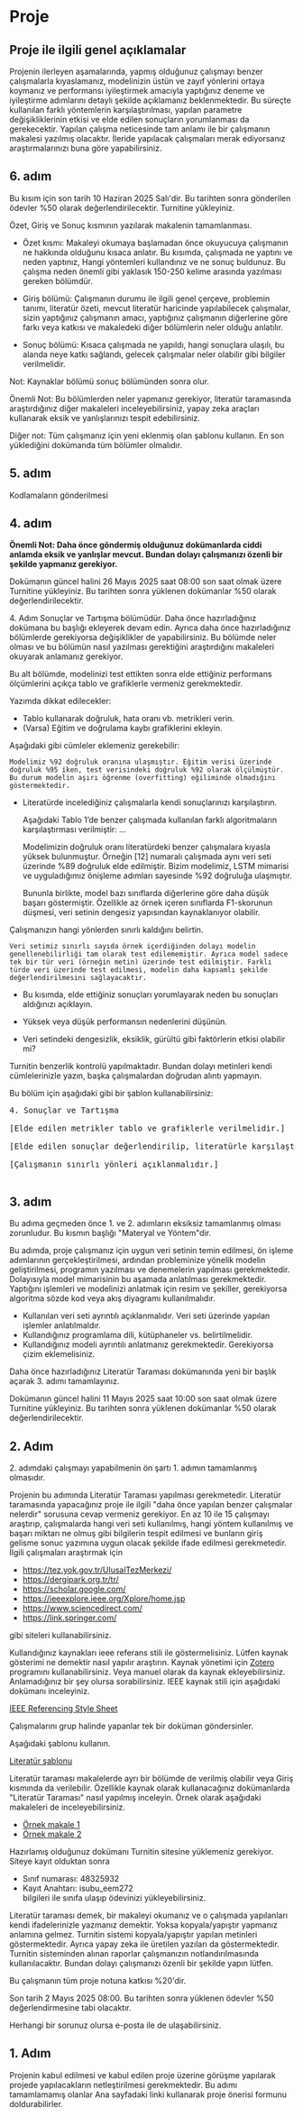 
# Proje 

## Proje ile ilgili genel açıklamalar

Projenin ilerleyen aşamalarında, yapmış olduğunuz çalışmayı benzer çalışmalarla kıyaslamanız, modelinizin üstün ve zayıf yönlerini ortaya koymanız ve performansı iyileştirmek amacıyla yaptığınız deneme ve iyileştirme adımlarını detaylı şekilde açıklamanız beklenmektedir. Bu süreçte kullanılan farklı yöntemlerin karşılaştırılması, yapılan parametre değişikliklerinin etkisi ve elde edilen sonuçların yorumlanması da gerekecektir. Yapılan çalışma neticesinde tam anlamı ile bir çalışmanın makalesi yazılmış olacaktır. İleride  yapılacak çalışmaları merak ediyorsanız araştırmalarınızı buna göre yapabilirsiniz.


## 6. adım

Bu kısım için son tarih 10 Haziran 2025 Salı'dir. Bu tarihten sonra gönderilen ödevler %50 olarak değerlendirilecektir. Turnitine yükleyiniz.

Özet, Giriş ve Sonuç kısmının yazılarak makalenin tamamlanması.

-  Özet kısmı: Makaleyi okumaya başlamadan önce okuyucuya çalışmanın ne hakkında olduğunu kısaca anlatır. Bu kısımda, çalışmada ne yaptını ve neden yaptınız, Hangi yöntemleri kullandınız ve ne sonuç buldunuz. Bu çalışma neden önemli gibi yaklasık 150-250 kelime arasında yazılması gereken bölümdür.

- Giriş bölümü: Çalışmanın durumu ile ilgili genel çerçeve, problemin tanımı, literatür özeti, mevcut literatür haricinde yapılabilecek çalışmalar, sizin yaptığınız çalışmanın amacı, yaptığınız çalışmanın diğerlerine göre farkı veya katkısı ve makaledeki diğer bölümlerin neler olduğu anlatılır.

- Sonuç bölümü: Kısaca çalışmada ne yapıldı, hangi sonuçlara ulaşılı, bu alanda neye katkı sağlandı, gelecek çalışmalar neler olabilir gibi bilgiler verilmelidir.

Not: Kaynaklar bölümü sonuç bölümünden sonra olur.

Önemli Not: Bu bölümlerden neler yapmanız gerekiyor, literatür taramasında araştırdığınız diğer makaleleri inceleyebilirsiniz, yapay zeka araçları kullanarak eksik ve yanlışlarınızı tespit edebilirsiniz. 

Diğer not: Tüm çalışmanız için yeni eklenmiş olan şablonu kullanın. En son yüklediğini dokümanda tüm bölümler olmalıdır.



## 5. adım

Kodlamaların gönderilmesi


## 4. adım

**Önemli Not: Daha önce göndermiş olduğunuz dokümanlarda ciddi anlamda eksik ve yanlışlar mevcut. Bundan dolayı çalışmanızı özenli bir şekilde yapmanız gerekiyor.**

Dokümanın güncel halini 26 Mayıs 2025 saat 08:00 son saat olmak üzere Turnitine yükleyiniz. Bu tarihten sonra yüklenen dokümanlar %50 olarak değerlendirilecektir.

4\. Adım Sonuçlar ve Tartışma bölümüdür. Daha önce hazırladığınız dokümana bu başlığı ekleyerek devam edin. Ayrıca daha önce hazırladığınız bölümlerde gerekiyorsa değişiklikler de yapabilirsiniz. Bu bölümde neler olması ve bu bölümün nasıl yazılması gerektiğini araştırdığını makaleleri okuyarak anlamanız gerekiyor.

Bu alt bölümde, modelinizi test ettikten sonra elde ettiğiniz performans ölçümlerini açıkça tablo ve grafiklerle vermeniz gerekmektedir.

Yazımda dikkat edilecekler:

- Tablo kullanarak doğruluk, hata oranı vb. metrikleri verin.
- (Varsa) Eğitim ve doğrulama kaybı  grafiklerini ekleyin.

Aşağıdaki gibi cümleler eklemeniz gerekebilir:

    Modelimiz %92 doğruluk oranına ulaşmıştır. Eğitim verisi üzerinde doğruluk %95 iken, test verisindeki doğruluk %92 olarak ölçülmüştür. Bu durum modelin aşırı öğrenme (overfitting) eğiliminde olmadığını göstermektedir.

- Literatürde incelediğiniz çalışmalarla kendi sonuçlarınızı karşılaştırın.

    Aşağıdaki Tablo 1’de benzer çalışmada kullanılan farklı algoritmaların karşılaştırması verilmiştir:
    ...

    Modelimizin doğruluk oranı literatürdeki benzer çalışmalara kıyasla yüksek bulunmuştur. Örneğin [12] numaralı çalışmada aynı veri seti üzerinde %89 doğruluk elde edilmiştir. Bizim modelimiz, LSTM mimarisi ve uyguladığımız önişleme adımları sayesinde %92 doğruluğa ulaşmıştır.

    Bununla birlikte, model bazı sınıflarda diğerlerine göre daha düşük başarı göstermiştir. Özellikle az örnek içeren sınıflarda F1-skorunun düşmesi, veri setinin dengesiz yapısından kaynaklanıyor olabilir.


Çalışmanızın hangi yönlerden sınırlı kaldığını belirtin.

    Veri setimiz sınırlı sayıda örnek içerdiğinden dolayı modelin genellenebilirliği tam olarak test edilememiştir. Ayrıca model sadece tek bir tür veri (örneğin metin) üzerinde test edilmiştir. Farklı türde veri üzerinde test edilmesi, modelin daha kapsamlı şekilde değerlendirilmesini sağlayacaktır.


- Bu kısımda, elde ettiğiniz sonuçları yorumlayarak neden bu sonuçları aldığınızı açıklayın.

- Yüksek veya düşük performansın nedenlerini düşünün.

- Veri setindeki dengesizlik, eksiklik, gürültü gibi faktörlerin etkisi olabilir mi?


Turnitin benzerlik kontrolü yapılmaktadır. Bundan dolayı metinleri kendi cümlelerinizle yazın, başka çalışmalardan doğrudan alıntı yapmayın.

Bu bölüm için aşağıdaki gibi bir şablon kullanabilirsiniz:

<pre>
4. Sonuçlar ve Tartışma

[Elde edilen metrikler tablo ve grafiklerle verilmelidir.]

[Elde edilen sonuçlar değerlendirilip, literatürle karşılaştırılmalı, yorum yapılmalı.]

[Çalışmanın sınırlı yönleri açıklanmalıdır.]

</pre>



## 3. adım

Bu adıma geçmeden önce 1. ve 2. adımların eksiksiz tamamlanmış olması zorunludur.
Bu kısmın başlığı "Materyal ve Yöntem"dir.

Bu adımda, proje çalışmanız için uygun veri setinin temin edilmesi, ön işleme adımlarının gerçekleştirilmesi, ardından probleminize yönelik modelin geliştirilmesi, programın yazılması ve denemelerin yapılması gerekmektedir.  Dolayısıyla model mimarisinin bu aşamada anlatılması gerekmektedir. Yaptığını işlemleri ve modelinizi anlatmak için resim ve şekiller, gerekiyorsa algoritma sözde kod veya akış diyagramı kullanılmalıdır. 
- Kullanılan veri seti ayrıntılı açıklanmalıdır. Veri seti üzerinde yapılan işlemler anlatılmaldır.
- Kullandığınız programlama dili, kütüphaneler vs. belirtilmelidir.
- Kullandığınız modeli ayrıntılı anlatmanız gerekmektedir. Gerekiyorsa çizim eklemelisiniz.

Daha önce hazırladığınız Literatür Taraması dokümanında yeni bir başlık açarak  3. adımı tamamlayınız.

Dokümanın güncel halini 11 Mayıs 2025 saat 10:00 son saat olmak üzere Turnitine yükleyiniz. Bu tarihten sonra yüklenen dokümanlar %50 olarak değerlendirilecektir.




## 2. Adım

2\. adımdaki çalışmayı yapabilmenin ön şartı 1. adımın tamamlanmış olmasıdır.

Projenin bu adımında Literatür Taraması yapılması gerekmetedir. Literatür taramasında yapacağınız proje ile ilgili "daha önce yapılan benzer çalışmalar nelerdir" sorusuna cevap vermeniz gerekiyor. En az 10 ile 15 çalışmayı araştırıp, çalışmalarda hangi veri seti kullanılmış, hangi yöntem kullanılmış ve başarı miktarı ne olmuş gibi bilgilerin tespit edilmesi ve bunların giriş gelisme sonuc yazımına uygun olacak şekilde ifade edilmesi gerekmetedir.  İlgili çalışmaları araştırmak için

- <https://tez.yok.gov.tr/UlusalTezMerkezi/>
- <https://dergipark.org.tr/tr/>
- <https://scholar.google.com/>
- <https://ieeexplore.ieee.org/Xplore/home.jsp>
- <https://www.sciencedirect.com/>
- <https://link.springer.com/>

gibi siteleri kullanabilirsiniz.

Kullandığınız kaynakları ieee referans stili ile göstermelisiniz. Lütfen kaynak gösterimi ne demektir nasıl yapılır araştırın. Kaynak yönetimi için [Zotero](https://www.zotero.org/) programını kullanabilirsiniz. Veya manuel olarak da kaynak ekleyebilirsiniz. Anlamadığınız bir şey olursa sorabilirsiniz. IEEE kaynak stili için aşağıdaki dokümanı inceleyiniz.

[IEEE Referencing Style Sheet ](files/ieee-style-guide.pdf)

Çalışmalarını grup halinde yapanlar tek bir doküman göndersinler.

Aşağıdaki şablonu kullanın.

[Literatür şablonu](files/rapor_sablon_v1.docx)

Literatür taraması makalelerde ayrı bir bölümde de verilmiş olabilir veya Giriş kısmında da  verilebilir. Özellikle kaynak olarak kullanacağınız dokümanlarda "Literatür Taraması" nasıl yapılmış inceleyin. Örnek olarak aşağıdaki makaleleri de inceleyebilirsiniz.

- [Örnek makale 1](files/ornek_makale1.pdf)
- [Örnek makale 2](files/ornek_makale2.pdf)



Hazırlamış olduğunuz dokümanı Turnitin sitesine yüklemeniz gerekiyor.
Siteye kayıt olduktan sonra   
- Sınıf numarası: 48325932
- Kayıt Anahtarı: isubu_eem272    
bilgileri ile sınıfa ulaşıp ödevinizi yükleyebilirsiniz.

Literatür taraması demek, bir makaleyi okumanız ve o çalışmada yapılanları kendi ifadelerinizle yazmanız demektir. Yoksa kopyala/yapıştır yapmanız anlamına gelmez. Turnitin sistemi kopyala/yapıştır yapılan metinleri göstermektedir. Ayrıca yapay zeka ile üretilen yazıları da göstermektedir. Turnitin sisteminden alınan raporlar çalışmanızın notlandırılmasında kullanılacaktır. Bundan dolayı çalışmanızı özenli bir şekilde yapın lütfen.

Bu çalışmanın tüm proje notuna katkısı %20'dir.

Son tarih 2 Mayıs 2025 08:00. Bu tarihten sonra yüklenen ödevler %50 değerlendirmesine tabi olacaktır.

Herhangi bir sorunuz olursa e-posta ile de ulaşabilirsiniz.



## 1. Adım

Projenin kabul edilmesi ve kabul edilen proje üzerine görüşme yapılarak projede yapılacakların netleştirilmesi gerekmektedir.  Bu adımı tamamlamamış olanlar Ana sayfadaki linki kullanarak proje önerisi formunu doldurabilirler.


